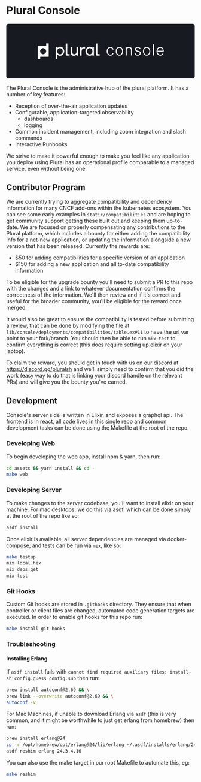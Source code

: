 # Plural Console

![Console](assets/public/PluralConsole-background.png)

The Plural Console is the administrative hub of the plural platform.  It has a number of key features:

* Reception of over-the-air application updates
* Configurable, application-targeted observability
  - dashboards
  - logging
* Common incident management, including zoom integration and slash commands
* Interactive Runbooks

We strive to make it powerful enough to make you feel like any application you deploy using Plural has an operational profile comparable to a managed service, even without being one.

## Contributor Program

We are currently trying to aggregate compatibility and dependency information for many CNCF add-ons within the kubernetes ecosystem.  You can see some early examples in `static/compatibilities` and are hoping to get community support getting these built out and keeping them up-to-date.  We are focused on properly compensating any contributions to the Plural platform, which includes a bounty for either adding the compatibility info for a net-new application, or updating the information alongside a new version that has been released.  Currently the rewards are:

* $50 for adding compatibilities for a specific version of an application
* $150 for adding a new application and all to-date compatibility information

To be eligible for the upgrade bounty you'll need to submit a PR to this repo with the changes and a link to whatever documentation confirms the correctness of the information.  We'll then review and if it's correct and useful for the broader community, you'll be eligible for the reward once merged.

It would also be great to ensure the compatibility is tested before submitting a review, that can be done by modifying the file at `lib/console/deployments/compatibilities/table.ex#11` to have the url var point to your fork/branch.  You should then be able to run `mix test` to confirm everything is correct (this does require setting up elixir on your laptop).

To claim the reward, you should get in touch with us on our discord at https://discord.gg/pluralsh and we'll simply need to confirm that you did the work (easy way to do that is linking your discord handle on the relevant PRs) and will give you the bounty you've earned.

## Development

Console's server side is written in Elixir, and exposes a graphql api. The frontend is in react, all code lives in this single repo and common development tasks can be done using the Makefile at the root of the repo.


### Developing Web
To begin developing the web app, install npm & yarn, then run:

```sh
cd assets && yarn install && cd -
make web
```

### Developing Server
To make changes to the server codebase, you'll want to install elixir on your machine.  For mac desktops, we do this via asdf, which can be done simply at the root of the repo like so:

```sh
asdf install
```

Once elixir is available, all server dependencies are managed via docker-compose, and tests can be run via `mix`, like so:

```sh
make testup
mix local.hex
mix deps.get
mix test
```

### Git Hooks
Custom Git hooks are stored in `.githooks` directory. They ensure that when controller or client files are changed, automated code generation targets are executed. In order to enable git hooks for this repo run:
```sh
make install-git-hooks
```

### Troubleshooting
#### Installing Erlang 
If `asdf install` fails with `cannot find required auxiliary files: install-sh config.guess config.sub` then run:

```sh
brew install autoconf@2.69 && \
brew link --overwrite autoconf@2.69 && \
autoconf -V
```

For Mac Machines, if unable to download Erlang via `asdf` (this is very common, and it might be worthwhile to just get erlang from homebrew) then run:

```sh
brew install erlang@24
cp -r /opt/homebrew/opt/erlang@24/lib/erlang ~/.asdf/installs/erlang/24.3.4.16 # this exact version will drift a lot, as long as its erlang 24 it's good
asdf reshim erlang 24.3.4.16
```

You can also use the make target in our root Makefile to automate this, eg:

```sh
make reshim
```
